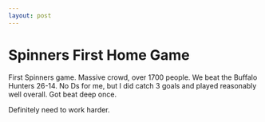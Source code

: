 ```yaml
---
layout: post
---
```


# Spinners First Home Game

First Spinners game. Massive crowd, over 1700 people. We beat the Buffalo Hunters 26-14. No Ds for me, but I did catch 3 goals and played reasonably well overall. Got beat deep once.

Definitely need to work harder.
